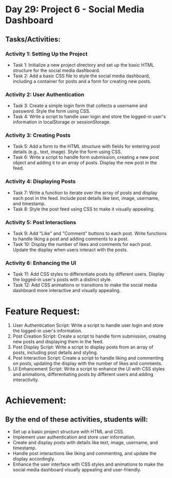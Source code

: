 # Day 29: Project 6 - Social Media Dashboard

## Tasks/Activities:

### Activity 1: Setting Up the Project

- Task 1: Initialize a new project directory and set up the basic HTML structure for the social media dashboard.
- Task 2: Add a basic CSS file to style the social media dashboard, including a container for posts and a form for creating new posts.

### Activity 2: User Authentication

- Task 3: Create a simple login form that collects a username and password. Style the form using CSS.
- Task 4: Write a script to handle user login and store the logged-in user's information in localStorage or sessionStorage.

### Activity 3: Creating Posts

- Task 5: Add a form to the HTML structure with fields for entering post details (e.g., text, image). Style the form using CSS.
- Task 6: Write a script to handle form submission, creating a new post object and adding it to an array of posts. Display the new post in the feed.

### Activity 4: Displaying Posts

- Task 7: Write a function to iterate over the array of posts and display each post in the feed. Include post details like text, image, username, and
  timestamp.
- Task 8: Style the post feed using CSS to make it visually appealing.

### Activity 5: Post Interactions

- Task 9: Add "Like" and "Comment" buttons to each post. Write functions to handle liking a post and adding comments to a post.
- Task 10: Display the number of likes and comments for each post. Update the display when users interact with the posts.

### Activity 6: Enhancing the UI

- Task 11: Add CSS styles to differentiate posts by different users. Display the logged-in user's posts with a distinct style.
- Task 12: Add CSS animations or transitions to make the social media dashboard more interactive and visually appealing.

# Feature Request:

1. User Authentication Script: Write a script to handle user login and store the logged-in user's information.
2. Post Creation Script: Create a script to handle form submission, creating new posts and displaying them in the feed.
3. Post Display Script: Write a script to display posts from an array of posts, including post details and styling.
4. Post Interaction Script: Create a script to handle liking and commenting on posts, updating the display with the number of likes and comments.
5. Ul Enhancement Script: Write a script to enhance the Ul with CSS styles and animations, differentiating posts by different users and adding interactivity.

# Achievement:

## By the end of these activities, students will:

- Set up a basic project structure with HTML and CSS.
- Implement user authentication and store user information.
- Create and display posts with details like text, image, username, and timestamp.
- Handle post interactions like liking and commenting, and update the display accordingly.
- Enhance the user interface with CSS styles and animations to make the social media dashboard visually appealing and user-friendly.
